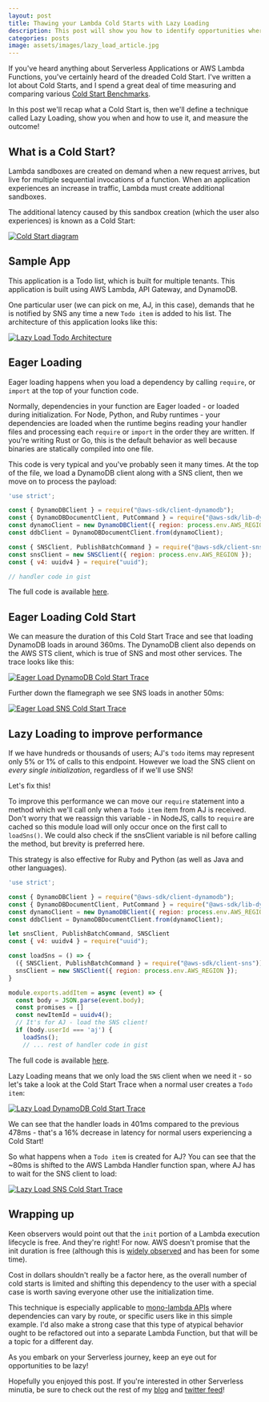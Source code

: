 ```yaml
---
layout: post
title: Thawing your Lambda Cold Starts with Lazy Loading
description: This post will show you how to identify opportunities where Lazy Loading dependencies can help you reduce Cold Start Latency. We'll walk through a demo application and measure the performance impact of Lazy Loading in AWS Lambda!
categories: posts
image: assets/images/lazy_load_article.jpg
---
```


If you've heard anything about Serverless Applications or AWS Lambda Functions, you've certainly heard of the dreaded Cold Start. I've written a lot about Cold Starts, and I spend a great deal of time measuring and comparing various [Cold Start Benchmarks](aaronstuyvenberg.com/aws-sdk-comparison/).

In this post we'll recap what a Cold Start is, then we'll define a technique called Lazy Loading, show you when and how to use it, and measure the outcome!

## What is a Cold Start?
Lambda sandboxes are created on demand when a new request arrives, but live for multiple sequential invocations of a function. When an application experiences an increase in traffic, Lambda must create additional sandboxes.

The additional latency caused by this sandbox creation (which the user also experiences) is known as a Cold Start:

<span class="image fit"><a href ="/assets/images/cold_start.jpg" target="_blank"><img src="/assets/images/cold_start.jpg" alt="Cold Start diagram"></a></span>

## Sample App
This application is a Todo list, which is built for multiple tenants. This application is built using AWS Lambda, API Gateway, and DynamoDB.

One particular user (we can pick on me, AJ, in this case), demands that he is notified by SNS any time a new `Todo item` is added to his list.
The architecture of this application looks like this:

<span class="image fit"><a href ="/assets/images/lazy_load_arch.jpg" target="_blank"><img src="/assets/images/lazy_load_arch.jpg" alt="Lazy Load Todo Architecture"></a></span>

## Eager Loading
Eager loading happens when you load a dependency by calling `require`, or `import` at the top of your function code.

Normally, dependencies in your function are Eager loaded - or loaded during initialization. For Node, Python, and Ruby runtimes - your dependencies are loaded when the runtime begins reading your handler files and processing each `require` or `import` in the order they are written. If you're writing Rust or Go, this is the default behavior as well because binaries are statically compiled into one file.

This code is very typical and you've probably seen it many times. At the top of the file, we load a DynamoDB client along with a SNS client, then we move on to process the payload:

```javascript
'use strict';

const { DynamoDBClient } = require("@aws-sdk/client-dynamodb");
const { DynamoDBDocumentClient, PutCommand } = require("@aws-sdk/lib-dynamodb");
const dynamoClient = new DynamoDBClient({ region: process.env.AWS_REGION });
const ddbClient = DynamoDBDocumentClient.from(dynamoClient);

const { SNSClient, PublishBatchCommand } = require("@aws-sdk/client-sns");
const snsClient = new SNSClient({ region: process.env.AWS_REGION });
const { v4: uuidv4 } = require("uuid");

// handler code in gist
```

The full code is available [here](https://gist.github.com/astuyve/2e7fe4b39a7ffcfa0646deb9e147802d).

## Eager Loading Cold Start
We can measure the duration of this Cold Start Trace and see that loading DynamoDB loads in around 360ms. The DynamoDB client also depends on the AWS STS client, which is true of SNS and most other services. The trace looks like this:

<span class="image fit"><a href ="/assets/images/eager_load_dynamodb.png" target="_blank"><img src="/assets/images/eager_load_dynamodb.png" alt="Eager Load DynamoDB Cold Start Trace"></a></span>


Further down the flamegraph we see SNS loads in another 50ms:

<span class="image fit"><a href ="/assets/images/eager_load_sns.png" target="_blank"><img src="/assets/images/eager_load_sns.png" alt="Eager Load SNS Cold Start Trace"></a></span>

## Lazy Loading to improve performance
If we have hundreds or thousands of users; AJ's `todo` items may represent only 5% or 1% of calls to this endpoint. However we load the SNS client on *every single initialization*, regardless of if we'll use SNS!

Let's fix this!

To improve this performance we can move our `require` statement into a method which we'll call only when a `Todo item` item from AJ is received. Don't worry that we reassign this variable - in NodeJS, calls to `require` are cached so this module load will only occur once on the first call to `loadSns()`. We could also check if the snsClient variable is nil before calling the method, but brevity is preferred here.

This strategy is also effective for Ruby and Python (as well as Java and other languages).

```javascript
'use strict';

const { DynamoDBClient } = require("@aws-sdk/client-dynamodb");
const { DynamoDBDocumentClient, PutCommand } = require("@aws-sdk/lib-dynamodb");
const dynamoClient = new DynamoDBClient({ region: process.env.AWS_REGION });
const ddbClient = DynamoDBDocumentClient.from(dynamoClient);

let snsClient, PublishBatchCommand, SNSClient
const { v4: uuidv4 } = require("uuid");

const loadSns = () => {
  ({ SNSClient, PublishBatchCommand } = require("@aws-sdk/client-sns"));
  snsClient = new SNSClient({ region: process.env.AWS_REGION });
}

module.exports.addItem = async (event) => {
  const body = JSON.parse(event.body);
  const promises = []
  const newItemId = uuidv4();
  // It's for AJ - load the SNS client!
  if (body.userId === 'aj') {
    loadSns();
    // ... rest of handler code in gist
```

The full code is available [here](https://gist.github.com/astuyve/94029d6206eaf144903579cb5d1ea843).

Lazy Loading means that we only load the `SNS` client when we need it - so let's take a look at the Cold Start Trace when a normal user creates a `Todo item`:

<span class="image fit"><a href ="/assets/images/lazy_load_dynamodb.png" target="_blank"><img src="/assets/images/lazy_load_dynamodb.png" alt="Lazy Load DynamoDB Cold Start Trace"></a></span>

We can see that the handler loads in 401ms compared to the previous 478ms - that's a 16% decrease in latency for normal users experiencing a Cold Start!

So what happens when a `Todo item` is created for AJ? You can see that the ~80ms is shifted to the AWS Lambda Handler function span, where AJ has to wait for the SNS client to load:

<span class="image fit"><a href ="/assets/images/lazy_load_sns.png" target="_blank"><img src="/assets/images/lazy_load_sns.png" alt="Lazy Load SNS Cold Start Trace"></a></span>

## Wrapping up
Keen observers would point out that the `init` portion of a Lambda execution lifecycle is free. And they're right! For now. AWS doesn't promise that the init duration is free (although this is [widely observed](https://bitesizedserverless.com/bite/when-is-the-lambda-init-phase-free-and-when-is-it-billed/) and has been for some time).

Cost in dollars shouldn't really be a factor here, as the overall number of cold starts is limited and shifting this dependency to the user with a special case is worth saving everyone other use the initialization time.

This technique is especially applicable to [mono-lambda APIs](https://aaronstuyvenberg.com/posts/monolambda-vs-individual-function-api) where dependencies can vary by route, or specific users like in this simple example. I'd also make a strong case that this type of atypical behavior ought to be refactored out into a separate Lambda Function, but that will be a topic for a different day.

As you embark on your Serverless journey, keep an eye out for opportunities to be lazy!

Hopefully you enjoyed this post. If you're interested in other Serverless minutia, be sure to check out the rest of my [blog](https://aaronstuyvenberg.com) and [twitter feed](https://twitter.com/astuyve)!
